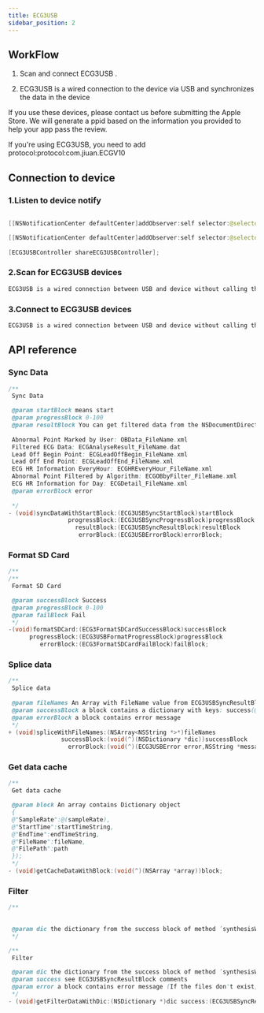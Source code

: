 ```yaml
---
title: ECG3USB
sidebar_position: 2
---
```

## WorkFlow

1. Scan and connect ECG3USB .

2. ECG3USB is a wired connection to the device via USB and synchronizes the data in the device

If you use these devices, please contact us before submitting the Apple Store. We will generate a ppid based on the information you provided to help your app pass the review.

If you're using ECG3USB, you need to add protocol:protocol:com.jiuan.ECGV10

## Connection to device

### 1.Listen to device notify

```java

[[NSNotificationCenter defaultCenter]addObserver:self selector:@selector(DeviceConnect:) name:ECGUSBConnectNoti object:nil];

[[NSNotificationCenter defaultCenter]addObserver:self selector:@selector(DeviceDisConnect:) name:ECGUSBDisConnectNoti object:nil];
            
[ECG3USBController shareECG3USBController];

```

### 2.Scan for ECG3USB devices

```java
ECG3USB is a wired connection between USB and device without calling the scan connection method, only need to monitor the notification of connection success and failure
```

### 3.Connect to ECG3USB devices

```java
ECG3USB is a wired connection between USB and device without calling the scan connection method, only need to monitor the notification of connection success and failure
```

## API reference

### Sync Data

```java
/**
 Sync Data

 @param startBlock means start
 @param progressBlock 0-100
 @param resultBlock You can get filtered data from the NSDocumentDirectory path.
 
 Abnormal Point Marked by User: OBData_FileName.xml
 Filtered ECG Data: ECGAnalyseResult_FileName.dat
 Lead Off Begin Point: ECGLeadOffBegin_FileName.xml
 Lead Off End Point: ECGLeadOffEnd_FileName.xml
 ECG HR Information EveryHour: ECGHREveryHour_FileName.xml
 Abnormal Point Filtered by Algorithm: ECGOBbyFilter_FileName.xml
 ECG HR Information for Day: ECGDetail_FileName.xml
 @param errorBlock error
 
 */
- (void)syncDataWithStartBlock:(ECG3USBSyncStartBlock)startBlock
                 progressBlock:(ECG3USBSyncProgressBlock)progressBlock
                   resultBlock:(ECG3USBSyncResultBlock)resultBlock
                    errorBlock:(ECG3USBErrorBlock)errorBlock;
```

### Format SD Card

```java
/**
/**
 Format SD Card

 @param successBlock Success
 @param progressBlock 0-100
 @param failBlock Fail
 */
-(void)formatSDCard:(ECG3FormatSDCardSuccessBlock)successBlock
      progressBlock:(ECG3USBFormatProgressBlock)progressBlock
         errorBlock:(ECG3FormatSDCardFailBlock)failBlock;
```


### Splice data

```java
/**
 Splice data
 
 @param fileNames An Array with FileName value from ECG3USBSyncResultBlock
 @param successBlock a block contains a dictionary with keys: success(@{@"DataFileName":dataFileName,@"MarkFileName":markFileName,@"StartTime":yyyyMMddHHmmss,@"EndTime":yyyyMMddHHmmss,@"FilePath":directory});
 @param errorBlock a block contains error message
 */
+ (void)spliceWithFileNames:(NSArray<NSString *>*)fileNames
               successBlock:(void(^)(NSDictionary *dic))successBlock
                 errorBlock:(void(^)(ECG3USBError error,NSString *message))errorBlock;
```

### Get data cache

```java
/**
 Get data cache

 @param block An array contains Dictionary object
 {
 @"SampleRate":@(sampleRate),
 @"StartTime":startTimeString,
 @"EndTime":endTimeString,
 @"FileName":fileName,
 @"FilePath":path
 });
 */
- (void)getCacheDataWithBlock:(void(^)(NSArray *array))block;
```

### Filter

```java
/**
 

 @param dic the dictionary from the success block of method ’synthesisWithFileNames:success:error:‘
 */

/**
 Filter

 @param dic the dictionary from the success block of method ’synthesisWithFileNames:success:error:‘
 @param success see ECG3USBSyncResultBlock comments
 @param error a block contains error message (If the files don't exist, no error block retrun but print error message in the console)
 */
- (void)getFilterDataWithDic:(NSDictionary *)dic success:(ECG3USBSyncResultBlock)success error:(void(^)(NSString *message))error;
```


